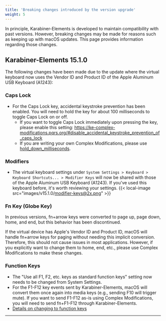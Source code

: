 ```yaml
---
title: 'Breaking changes introduced by the version upgrade'
weight: 5
---
```


In principle, Karabiner-Elements is developed to maintain compatibility with past versions.
However, breaking changes may be made for reasons such as keeping up with macOS updates.
This page provides information regarding those changes.

## Karabiner-Elements 15.1.0

The following changes have been made due to the update where the virtual keyboard now uses the Vendor ID and Product ID of the Apple Aluminum USB Keyboard (A1243):

### Caps Lock

-   For the Caps Lock key, accidental keystroke prevention has been enabled.
    You will need to hold the key for about 100 milliseconds to toggle Caps Lock on or off.
    -   If you want to toggle Caps Lock immediately upon pressing the key, please enable this setting:
        <https://ke-complex-modifications.pqrs.org/#disable_accidental_keystroke_prevention_of_caps_lock>
    -   If you are writing your own Complex Modifications, please use [hold_down_milliseconds](/docs/json/complex-modifications-manipulator-definition/to/hold-down-milliseconds/).

### Modifiers

-   The virtual keyboard settings under `System Settings > Keyboard > Keyboard Shortcuts... > Modifier Keys` will now be shared with those of the Apple Aluminum USB Keyboard (A1243).
    If you've used this keyboard before, it's worth reviewing your settings.
    {{< local-image src="images/v15.1.0/modifier-keys@2x.png" >}}

### Fn Key (Globe Key)

In previous versions, fn+arrow keys were converted to page up, page down, home, and end, but this behavior has been discontinued.

If the virtual device has Apple's Vendor ID and Product ID, macOS will handle fn+arrow keys for paging without needing this implicit conversion.
Therefore, this should not cause issues in most applications.
However, if you explicitly want to change them to home, end, etc., please use Complex Modifications to make these changes.

### Function Keys

-   The "Use all F1, F2, etc. keys as standard function keys" setting now needs to be changed from System Settings.
-   For the F1-F12 key events sent by Karabiner-Elements, macOS will convert them once again into media keys (e.g., sending F10 will trigger mute).
    If you want to send F1-F12 as-is using Complex Modifications, you will need to send fn+F1-F12 through Karabiner-Elements.
-   [Details on changing to function keys](/docs/help/how-to/function-keys/)

---

